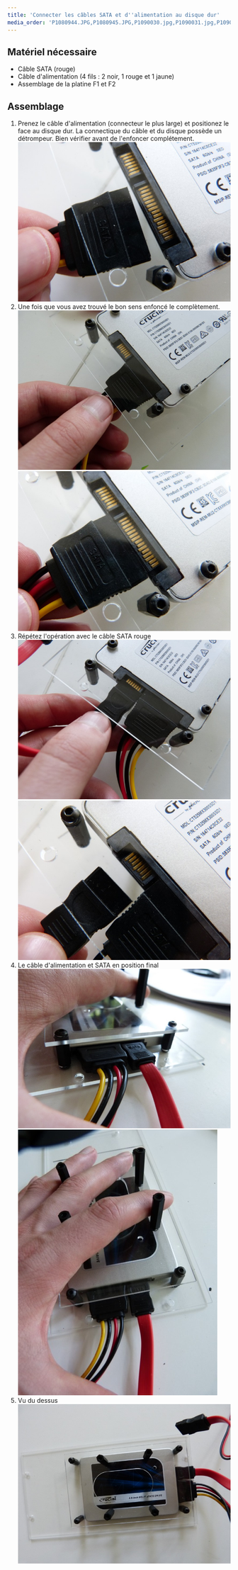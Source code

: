 ```yaml
---
title: 'Connecter les câbles SATA et d''alimentation au disque dur'
media_order: 'P1080944.JPG,P1080945.JPG,P1090030.jpg,P1090031.jpg,P1090032.jpg,P1090033.jpg,P1090034.jpg,P1090035.jpg,P1090036.jpg,P1090037.jpg,P1090038.jpg'
---
```


## Matériel nécessaire

* Câble SATA \(rouge\)
* Câble d'alimentation \(4 fils : 2 noir, 1 rouge et 1 jaune\)
* Assemblage de la platine F1 et F2

	

## Assemblage

1. Prenez le câble d'alimentation \(connecteur le plus large\) et positionez le face au disque dur. La connectique du câble et du disque possède un détrompeur. Bien vérifier avant de l'enfoncer complétement.
	![](P1090038.JPG)
2. Une fois que vous avez trouvé le bon sens enfoncé le complètement.
	![](P1090037.JPG)![](P1090036.JPG)
3. Répétez l'opération avec le câble SATA rouge
	![](P1090034.JPG)![](P1090035.JPG)
4. Le câble d'alimentation et SATA en position final
	![](P1090032.JPG)![](P1090031.JPG)
5. Vu du dessus
	![](P1090030.JPG)


